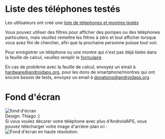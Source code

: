 # Liste des téléphones testés

Les utilisateurs ont créé une [liste de téléphones et montres testés](https://docs.google.com/spreadsheets/d/1gZAsN6f0gv6tkgy9EBsYl0BQNhna0RDqA9QGycAqCQc/edit?usp=sharing)

Vous pouvez utiliser des filtres pour afficher des pompes ou des téléphones particuliers, mais veuillez remettre les filtres à zéro et tout afficher lorsque vous avez fini de chercher, afin que la prochaine personne puisse tout voir.

Pour enregistrer un téléphone ou une montre qui n'est pas déjà listée dans la feuille de calcul, veuillez remplir le [formulaire](https://docs.google.com/forms/d/e/1FAIpQLScvmuqLTZ7MizuFBoTyVCZXuDb__jnQawEvMYtnnT9RGY6QUw/viewform)

En cas de problème avec la feuille de calcul, envoyez un email à hardware@androidaps.org, pour les dons de smartphone/montres qui ont encore besoin de tests, envoyez un email à donations@androidaps.org.

# Fond d'écran

![fond d'écran](../images/bg_phone_thump.jpg) </br> Design: Thiago :) </br> Si vous voulez décorer votre téléphone avec plus d'AndroidAPS, vous pouvez télécharger votre image d'arrière-plan ici : ![Fond d'écran en haute résolution.](../images/bg_phone.jpg)
